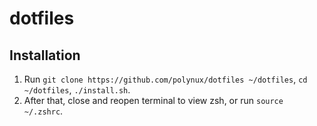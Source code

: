 # dotfiles

## Installation
1. Run `git clone https://github.com/polynux/dotfiles ~/dotfiles`, `cd ~/dotfiles`, `./install.sh`.
2. After that, close and reopen terminal to view zsh, or run `source ~/.zshrc`.
